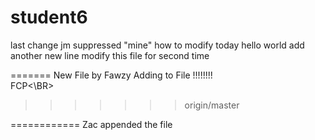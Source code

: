 # student6
last change jm
 suppressed "mine"
how to modify today
hello world
add another new line
modify this file for second time

=======
New File by Fawzy
Adding to File !!!!!!!!
<BR>FCP<\BR>
>>>>>>> origin/master

============
Zac appended the file
